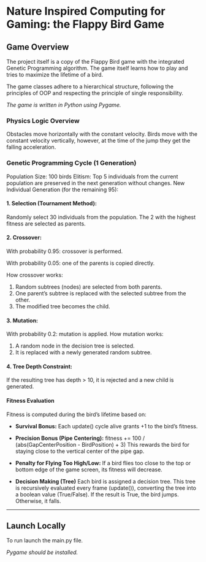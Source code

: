 # Nature Inspired Computing for Gaming: the Flappy Bird Game

## Game Overview
The project itself is a copy of the Flappy Bird game with the integrated Genetic Programming algorithm. 
The game itself learns how to play and tries to maximize the lifetime of a bird.

The game classes adhere to a hierarchical structure, following the principles of OOP and respecting the principle of single responsibility.

*The game is written in Python using Pygame.*

### Physics Logic Overview

Obstacles move horizontally with the constant velocity. Birds move with the constant velocity vertically, however, at the time of the jump they get the falling acceleration.

### Genetic Programming Cycle (1 Generation)

Population Size: 100 birds
Elitism: Top 5 individuals from the current population are preserved in the next generation without changes.
New Individual Generation (for the remaining 95):
#### 1. Selection (Tournament Method):
Randomly select 30 individuals from the population.
The 2 with the highest fitness are selected as parents.
#### 2. Crossover:
With probability 0.95: crossover is performed.

With probability 0.05: one of the parents is copied directly.

How crossover works:
1) Random subtrees (nodes) are selected from both parents.
2) One parent’s subtree is replaced with the selected subtree from the other.
3) The modified tree becomes the child.

#### 3. Mutation:
With probability 0.2: mutation is applied.
How mutation works:
1) A random node in the decision tree is selected.
2) It is replaced with a newly generated random subtree.

#### 4. Tree Depth Constraint:
If the resulting tree has depth > 10, it is rejected and a new child is generated.

#### Fitness Evaluation
Fitness is computed during the bird’s lifetime based on:

* **Survival Bonus:**
Each update() cycle alive grants +1 to the bird’s fitness.

* **Precision Bonus (Pipe Centering):**
fitness += 100 / (abs(GapCenterPosition - BirdPosition) + 3)
This rewards the bird for staying close to the vertical center of the pipe gap.

* **Penalty for Flying Too High/Low:**
If a bird flies too close to the top or bottom edge of the game screen, its fitness will decrease.

* **Decision Making (Tree)**
Each bird is assigned a decision tree.
This tree is recursively evaluated every frame (update()), converting the tree into a boolean value (True/False).
If the result is True, the bird jumps. Otherwise, it falls.

---

##  Launch Locally

To run launch the main.py file.

*Pygame should be installed.*
